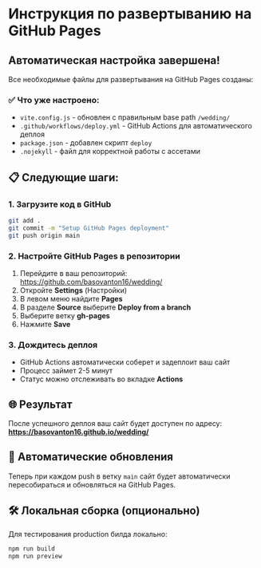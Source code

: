 # Инструкция по развертыванию на GitHub Pages

## Автоматическая настройка завершена!

Все необходимые файлы для развертывания на GitHub Pages созданы:

### ✅ Что уже настроено:
- `vite.config.js` - обновлен с правильным base path `/wedding/`
- `.github/workflows/deploy.yml` - GitHub Actions для автоматического деплоя
- `package.json` - добавлен скрипт `deploy`
- `.nojekyll` - файл для корректной работы с ассетами

## 📋 Следующие шаги:

### 1. Загрузите код в GitHub
```bash
git add .
git commit -m "Setup GitHub Pages deployment"
git push origin main
```

### 2. Настройте GitHub Pages в репозитории
1. Перейдите в ваш репозиторий: https://github.com/basovanton16/wedding/
2. Откройте **Settings** (Настройки)
3. В левом меню найдите **Pages**
4. В разделе **Source** выберите **Deploy from a branch**
5. Выберите ветку **gh-pages**
6. Нажмите **Save**

### 3. Дождитесь деплоя
- GitHub Actions автоматически соберет и задеплоит ваш сайт
- Процесс займет 2-5 минут
- Статус можно отслеживать во вкладке **Actions**

## 🌐 Результат
После успешного деплоя ваш сайт будет доступен по адресу:
**https://basovanton16.github.io/wedding/**

## 🔄 Автоматические обновления
Теперь при каждом push в ветку `main` сайт будет автоматически пересобираться и обновляться на GitHub Pages.

## 🛠 Локальная сборка (опционально)
Для тестирования production билда локально:
```bash
npm run build
npm run preview
